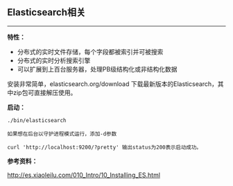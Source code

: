 ## Elasticsearch相关

---

**特性：**

* 分布式的实时文件存储，每个字段都被索引并可被搜索
* 分布式的实时分析搜索引擎
* 可以扩展到上百台服务器，处理PB级结构化或非结构化数据

安装非常简单，elasticsearch.org/download 下载最新版本的Elasticsearch，其中zip包可直接解压使用。

**启动：**

```
./bin/elasticsearch

如果想在后台以守护进程模式运行，添加-d参数

curl 'http://localhost:9200/?pretty' 输出status为200表示启动成功。
```
	
	
	

**参考资料：**

http://es.xiaoleilu.com/010_Intro/10_Installing_ES.html